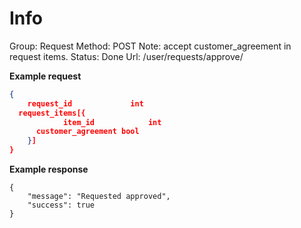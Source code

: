 # Info

Group: Request
Method: POST
Note: accept customer_agreement in request items.
Status: Done
Url: /user/requests/approve/

**Example request**

```json
{      
	request_id             int                     
  request_items[{
			item_id            int
      customer_agreement bool
	}]
}
```

**Example response**

```tsx
{
    "message": "Requested approved",
    "success": true
}
```